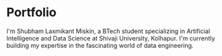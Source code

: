 # Portfolio
I'm Shubham Laxmikant Miskin, a BTech student specializing in Artificial Intelligence and               Data Science at Shivaji University, Kolhapur. I'm currently building my  expertise in the fascinating world of data engineering.
